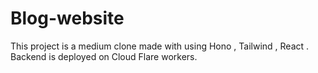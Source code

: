 # Blog-website
This project is a medium clone  made with using Hono , Tailwind , React . Backend is deployed on Cloud Flare workers.
